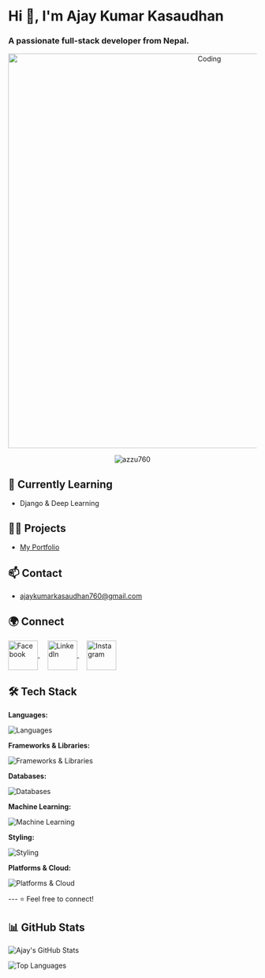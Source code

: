 # Hi 👋, I'm Ajay Kumar Kasaudhan

### A passionate full-stack developer from Nepal.

<div align="center">
  <img src="https://cdn.dribbble.com/users/1162077/screenshots/3848914/programmer.gif" alt="Coding" width="800">
</div>

<p align="center">
  <img src="https://komarev.com/ghpvc/?username=azzu760&label=Profile%20views&color=0e75b6&style=flat" alt="azzu760" />
</p>

## 🌱 Currently Learning
- Django & Deep Learning

## 👨‍💻 Projects
- [My Portfolio](https://ajaykasaudhan.vercel.app/)

## 📫 Contact
- ajaykumarkasaudhan760@gmail.com

## 🌍 Connect
<p align="left">
  <a href="https://fb.com/a.j.a.y.587263" target="_blank">
    <img align="center" src="https://raw.githubusercontent.com/rahuldkjain/github-profile-readme-generator/master/src/images/icons/Social/facebook.svg" alt="Facebook" height="60" width="60" />
  </a> &nbsp;&nbsp;&nbsp;
  <a href="https://linkedin.com/in/ajay-kumar-kasaudhan-baniya-968826236" target="_blank">
    <img align="center" src="https://raw.githubusercontent.com/rahuldkjain/github-profile-readme-generator/master/src/images/icons/Social/linked-in-alt.svg" alt="LinkedIn" height="60" width="60" />
  </a> &nbsp;&nbsp;&nbsp;
  <a href="https://instagram.com/0nly.azzu" target="_blank">
    <img align="center" src="https://raw.githubusercontent.com/rahuldkjain/github-profile-readme-generator/master/src/images/icons/Social/instagram.svg" alt="Instagram" height="60" width="60" />
  </a>
</p>


## 🛠️ Tech Stack

<p align="left"><strong>Languages:</strong></p>
<p align="left">
  <img src="https://skillicons.dev/icons?i=c,cpp,java,python,html,css,javascript&size=100" alt="Languages" />
</p>

<p align="left"><strong>Frameworks & Libraries:</strong></p>
<p align="left">
  <img src="https://skillicons.dev/icons?i=nodejs,express,react,reactnative,nextjs&size=100" alt="Frameworks & Libraries" />
</p>

<p align="left"><strong>Databases:</strong></p>
<p align="left">
  <img src="https://skillicons.dev/icons?i=mongodb,postgres,mysql,firebase&size=100" alt="Databases" />
</p>

<p align="left"><strong>Machine Learning:</strong></p>
<p align="left">
  <img src="https://skillicons.dev/icons?i=sklearn,numpy,pandas,tensorflow,pytorch,opencv&size=100" alt="Machine Learning" />
</p>

<p align="left"><strong>Styling:</strong></p>
<p align="left">
  <img src="https://skillicons.dev/icons?i=tailwind,bootstrap&size=100" alt="Styling" />
</p>

<p align="left"><strong>Platforms & Cloud:</strong></p>
<p align="left">
  <img src="https://skillicons.dev/icons?i=androidstudio,aws,gcp,flask,seaborn&size=100" alt="Platforms & Cloud" />
</p>
---
⭐️ Feel free to connect!

## 📊 GitHub Stats
<p align="left">
  <img src="https://github-readme-stats.vercel.app/api?username=azzu760&show_icons=true&theme=radical" alt="Ajay's GitHub Stats"/>
</p>

<p align="left">
  <img src="https://github-readme-stats.vercel.app/api/top-langs/?username=azzu760&layout=compact&theme=radical" alt="Top Languages"/>
</p>
